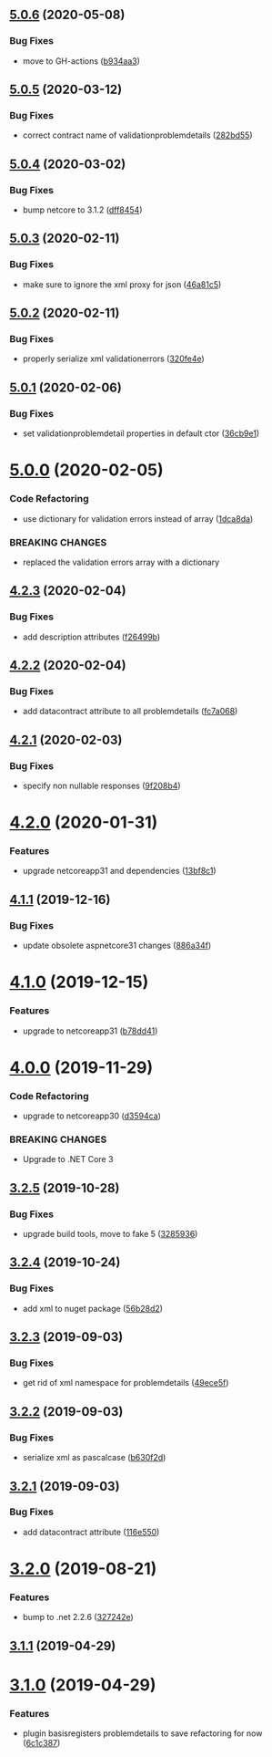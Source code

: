 ## [5.0.6](https://github.com/informatievlaanderen/problemdetails-middleware/compare/v5.0.5...v5.0.6) (2020-05-08)


### Bug Fixes

* move to GH-actions ([b934aa3](https://github.com/informatievlaanderen/problemdetails-middleware/commit/b934aa34d4a84e50a04bb21202743498b3fbe93c))

## [5.0.5](https://github.com/informatievlaanderen/problemdetails-middleware/compare/v5.0.4...v5.0.5) (2020-03-12)


### Bug Fixes

* correct contract name of validationproblemdetails ([282bd55](https://github.com/informatievlaanderen/problemdetails-middleware/commit/282bd55ad12556f0cbf776dae125d97959d2e7a0))

## [5.0.4](https://github.com/informatievlaanderen/problemdetails-middleware/compare/v5.0.3...v5.0.4) (2020-03-02)


### Bug Fixes

* bump netcore to 3.1.2 ([dff8454](https://github.com/informatievlaanderen/problemdetails-middleware/commit/dff8454949cc09aa91db69869aa8b78413bcac91))

## [5.0.3](https://github.com/informatievlaanderen/problemdetails-middleware/compare/v5.0.2...v5.0.3) (2020-02-11)


### Bug Fixes

* make sure to ignore the xml proxy for json ([46a81c5](https://github.com/informatievlaanderen/problemdetails-middleware/commit/46a81c5788df229ffce850c4073fd43b3d721131))

## [5.0.2](https://github.com/informatievlaanderen/problemdetails-middleware/compare/v5.0.1...v5.0.2) (2020-02-11)


### Bug Fixes

* properly serialize xml validationerrors ([320fe4e](https://github.com/informatievlaanderen/problemdetails-middleware/commit/320fe4e15b344dd5f1f699aebe7e1a7a1ee330db))

## [5.0.1](https://github.com/informatievlaanderen/problemdetails-middleware/compare/v5.0.0...v5.0.1) (2020-02-06)


### Bug Fixes

* set validationproblemdetail properties in default ctor ([36cb9e1](https://github.com/informatievlaanderen/problemdetails-middleware/commit/36cb9e1677b0fb1b91e4e351b970b4e8d59baea8))

# [5.0.0](https://github.com/informatievlaanderen/problemdetails-middleware/compare/v4.2.3...v5.0.0) (2020-02-05)


### Code Refactoring

* use dictionary for validation errors instead of array ([1dca8da](https://github.com/informatievlaanderen/problemdetails-middleware/commit/1dca8da67ebdb9772027b7b9713ffa80b5b9d97c))


### BREAKING CHANGES

* replaced the validation errors array with a dictionary

## [4.2.3](https://github.com/informatievlaanderen/problemdetails-middleware/compare/v4.2.2...v4.2.3) (2020-02-04)


### Bug Fixes

* add description attributes ([f26499b](https://github.com/informatievlaanderen/problemdetails-middleware/commit/f26499b0f4f5f3ac283bd1ec16517d7b549cf3df))

## [4.2.2](https://github.com/informatievlaanderen/problemdetails-middleware/compare/v4.2.1...v4.2.2) (2020-02-04)


### Bug Fixes

* add datacontract attribute to all problemdetails ([fc7a068](https://github.com/informatievlaanderen/problemdetails-middleware/commit/fc7a06895ecc8fdf52dc129fbbe8d387fd9e54f8))

## [4.2.1](https://github.com/informatievlaanderen/problemdetails-middleware/compare/v4.2.0...v4.2.1) (2020-02-03)


### Bug Fixes

* specify non nullable responses ([9f208b4](https://github.com/informatievlaanderen/problemdetails-middleware/commit/9f208b4de791d5abcf65d71593b38ee37bcb9cef))

# [4.2.0](https://github.com/informatievlaanderen/problemdetails-middleware/compare/v4.1.1...v4.2.0) (2020-01-31)


### Features

* upgrade netcoreapp31 and dependencies ([13bf8c1](https://github.com/informatievlaanderen/problemdetails-middleware/commit/13bf8c1067f8734fb429c82bca1c5d0f17934e22))

## [4.1.1](https://github.com/informatievlaanderen/problemdetails-middleware/compare/v4.1.0...v4.1.1) (2019-12-16)


### Bug Fixes

* update obsolete aspnetcore31 changes ([886a34f](https://github.com/informatievlaanderen/problemdetails-middleware/commit/886a34f9029c17cc19d0546d27b29f5f7bb09965))

# [4.1.0](https://github.com/informatievlaanderen/problemdetails-middleware/compare/v4.0.0...v4.1.0) (2019-12-15)


### Features

* upgrade to netcoreapp31 ([b78dd41](https://github.com/informatievlaanderen/problemdetails-middleware/commit/b78dd411b33f528f63698e009f763aaaea25a2fa))

# [4.0.0](https://github.com/informatievlaanderen/problemdetails-middleware/compare/v3.2.5...v4.0.0) (2019-11-29)


### Code Refactoring

* upgrade to netcoreapp30 ([d3594ca](https://github.com/informatievlaanderen/problemdetails-middleware/commit/d3594ca))


### BREAKING CHANGES

* Upgrade to .NET Core 3

## [3.2.5](https://github.com/informatievlaanderen/problemdetails-middleware/compare/v3.2.4...v3.2.5) (2019-10-28)


### Bug Fixes

* upgrade build tools, move to fake 5 ([3285936](https://github.com/informatievlaanderen/problemdetails-middleware/commit/3285936))

## [3.2.4](https://github.com/informatievlaanderen/problemdetails-middleware/compare/v3.2.3...v3.2.4) (2019-10-24)


### Bug Fixes

* add xml to nuget package ([56b28d2](https://github.com/informatievlaanderen/problemdetails-middleware/commit/56b28d2))

## [3.2.3](https://github.com/informatievlaanderen/problemdetails-middleware/compare/v3.2.2...v3.2.3) (2019-09-03)


### Bug Fixes

* get rid of xml namespace for problemdetails ([49ece5f](https://github.com/informatievlaanderen/problemdetails-middleware/commit/49ece5f))

## [3.2.2](https://github.com/informatievlaanderen/problemdetails-middleware/compare/v3.2.1...v3.2.2) (2019-09-03)


### Bug Fixes

* serialize xml as pascalcase ([b630f2d](https://github.com/informatievlaanderen/problemdetails-middleware/commit/b630f2d))

## [3.2.1](https://github.com/informatievlaanderen/problemdetails-middleware/compare/v3.2.0...v3.2.1) (2019-09-03)


### Bug Fixes

* add datacontract attribute ([116e550](https://github.com/informatievlaanderen/problemdetails-middleware/commit/116e550))

# [3.2.0](https://github.com/informatievlaanderen/problemdetails-middleware/compare/v3.1.1...v3.2.0) (2019-08-21)


### Features

* bump to .net 2.2.6 ([327242e](https://github.com/informatievlaanderen/problemdetails-middleware/commit/327242e))

## [3.1.1](https://github.com/informatievlaanderen/problemdetails-middleware/compare/v3.1.0...v3.1.1) (2019-04-29)

# [3.1.0](https://github.com/informatievlaanderen/problemdetails-middleware/compare/v3.0.1...v3.1.0) (2019-04-29)


### Features

* plugin basisregisters problemdetails to save refactoring for now ([6c1c387](https://github.com/informatievlaanderen/problemdetails-middleware/commit/6c1c387))
